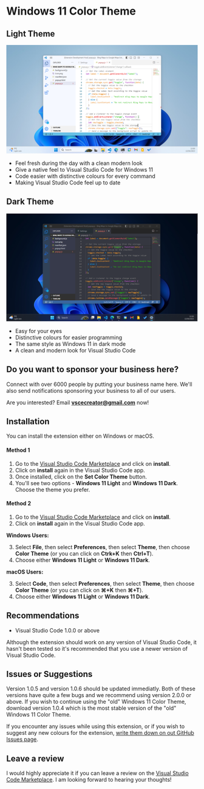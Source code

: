 # Windows 11 Color Theme

## Light Theme

![Windows 11 Light](https://raw.githubusercontent.com/Extension-Creator/Windows-11-Color-Theme/main/assets/windows-11-light.png)

* Feel fresh during the day with a clean modern look
* Give a native feel to Visual Studio Code for Windows 11
* Code easier with distinctive colours for every command
* Making Visual Studio Code feel up to date

## Dark Theme

![Windows 11 Dark](https://raw.githubusercontent.com/Extension-Creator/Windows-11-Color-Theme/main/assets/windows-11-dark.png)

* Easy for your eyes
* Distinctive colours for easier programming
* The same style as Windows 11 in dark mode
* A clean and modern look for Visual Studio Code

## Do you want to sponsor your business here?
Connect with over 6000 people by putting your business name here. We'll also send notifications sponsoring your business to all of our users. 

Are you interested? Email **vscecreator@gmail.com** now!

## Installation

You can install the extension either on Windows or macOS.

#### Method 1

1. Go to the [Visual Studio Code Marketplace](https://marketplace.visualstudio.com/items?itemName=ExtensionCreator.windows-11-color-theme) and click on **install**.
2. Click on **install** again in the Visual Studio Code app.
3. Once installed, click on the **Set Color Theme** button.
4. You'll see two options - **Windows 11 Light** and **Windows 11 Dark**. Choose the theme you prefer.


#### Method 2

1. Go to the [Visual Studio Code Marketplace](https://marketplace.visualstudio.com/items?itemName=ExtensionCreator.windows-11-color-theme) and click on **install**.
2. Click on **install** again in the Visual Studio Code app.

**Windows Users:**

3. Select **File**, then select **Preferences**, then select **Theme**, then choose **Color Theme** (or you can click on **Ctrk+K** then **Ctrl+T**).
4. Choose either **Windows 11 Light** or **Windows 11 Dark**.

**macOS Users:**

3. Select **Code**, then select **Preferences**, then select **Theme**, then choose **Color Theme** (or you can click on **⌘+K** then **⌘+T**).
4. Choose either **Windows 11 Light** or **Windows 11 Dark**.



## Recommendations

* Visual Studio Code 1.0.0 or above

Although the extension should work on any version of Visual Studio Code, it hasn't been tested so it's recommended that you use a newer version of Visual Studio Code.

## Issues or Suggestions

Version 1.0.5 and version 1.0.6 should be updated immediatly. Both of these versions have quite a few bugs and we recommend using version 2.0.0 or above. If you wish to continue using the "old" Windows 11 Color Theme, download version 1.0.4 which is the most stable version of the "old" Windows 11 Color Theme.

If you encounter any issues while using this extension, or if you wish to suggest any new colours for the extension, [write them down on out GitHub Issues page](https://github.com/Extension-Creator/Windows-11-Color-Theme/issues).

## Leave a review

I would highly appreciate it if you can leave a review on the [Visual Studio Code Marketplace](https://marketplace.visualstudio.com/items?itemName=ExtensionCreator.windows-11-color-theme&ssr=false#review-details). I am looking forward to hearing your thoughts!
